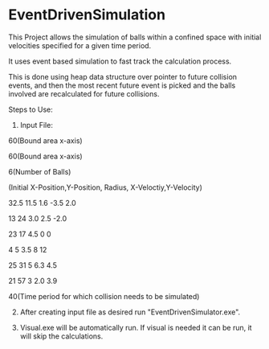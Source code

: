 # EventDrivenSimulation
This Project allows the simulation of balls within a confined space with initial velocities specified for a given time period.

It uses event based simulation to fast track the calculation process.

This is done using heap data structure over pointer to future collision events, and then the most recent future event is picked and the balls involved are recalculated for future collisions.

Steps to Use:
1) Input File:

60(Bound area x-axis)

60(Bound area x-axis)

6(Number of Balls)

(Initial X-Position,Y-Position, Radius, X-Veloctiy,Y-Velocity)

32.5 11.5 1.6 -3.5 2.0

13 24 3.0 2.5 -2.0

23 17 4.5 0 0

4 5 3.5 8 12

25 31 5 6.3 4.5

21 57 3 2.0 3.9

40(Time period for which collision needs to be simulated)

2) After creating input file as desired run "EventDrivenSimulator.exe".

3) Visual.exe will be automatically run. If visual is needed it can be run, it will skip the calculations.